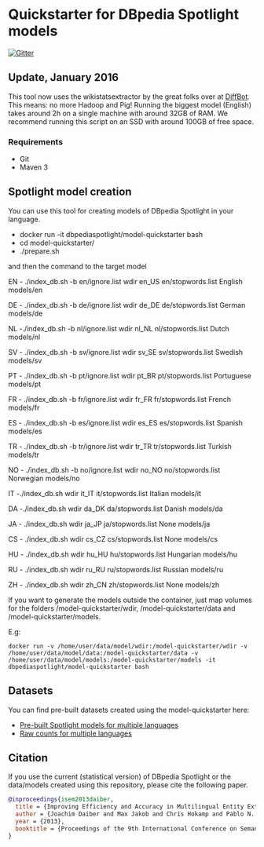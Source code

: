 Quickstarter for DBpedia Spotlight models
===================================================

[![Gitter](https://badges.gitter.im/dbpedia-spotlight/model-quickstarter.svg)](https://gitter.im/dbpedia-spotlight/model-quickstarter?utm_source=badge&utm_medium=badge&utm_campaign=pr-badge)

## Update, January 2016

This tool now uses the wikistatsextractor by the great folks over at [DiffBot](https://www.diffbot.com/). This means: no more Hadoop and Pig! Running the biggest model (English) takes around 2h on a single machine with around 32GB of RAM. We recommend running this script on an SSD with around 100GB of free space.

### Requirements

- Git
- Maven 3

## Spotlight model creation

You can use this tool for creating models of DBpedia Spotlight in your language.


* docker run -it dbpediaspotlight/model-quickstarter bash
* cd model-quickstarter/
* ./prepare.sh

and then the command to the target model

EN - ./index_db.sh -b en/ignore.list wdir en_US en/stopwords.list English models/en

DE - ./index_db.sh -b de/ignore.list wdir de_DE de/stopwords.list German models/de

NL -./index_db.sh -b nl/ignore.list wdir nl_NL nl/stopwords.list Dutch models/nl

SV - ./index_db.sh -b sv/ignore.list wdir sv_SE sv/stopwords.list Swedish models/sv

PT - ./index_db.sh -b pt/ignore.list wdir pt_BR pt/stopwords.list Portuguese models/pt

FR - ./index_db.sh -b fr/ignore.list wdir fr_FR fr/stopwords.list French models/fr

ES - ./index_db.sh -b es/ignore.list wdir es_ES es/stopwords.list Spanish models/es

TR - ./index_db.sh -b tr/ignore.list wdir tr_TR tr/stopwords.list Turkish models/tr

NO - ./index_db.sh -b no/ignore.list wdir no_NO no/stopwords.list Norwegian models/no

IT -./index_db.sh wdir it_IT it/stopwords.list Italian models/it

DA -./index_db.sh wdir da_DK da/stopwords.list Danish models/da

JA - ./index_db.sh wdir ja_JP ja/stopwords.list None models/ja

CS - ./index_db.sh wdir cs_CZ cs/stopwords.list None models/cs

HU - ./index_db.sh wdir hu_HU hu/stopwords.list Hungarian models/hu

RU - ./index_db.sh wdir ru_RU ru/stopwords.list Russian models/ru

ZH - ./index_db.sh wdir zh_CN zh/stopwords.list None models/zh


If you want to generate the models outside the container, just map volumes for the folders /model-quickstarter/wdir, /model-quickstarter/data and /model-quickstarter/models.

E.g:

```
docker run -v /home/user/data/model/wdir:/model-quickstarter/wdir -v /home/user/data/model/data:/model-quickstarter/data -v /home/user/data/model/models:/model-quickstarter/models -it dbpediaspotlight/model-quickstarter bash
```


## Datasets

You can find pre-built datasets created using the model-quickstarter here:

- [Pre-built Spotlight models for multiple languages](http://www.dbpedia-spotlight.com/latest_models/)
- [Raw counts for multiple languages](http://www.dbpedia-spotlight.com/latest_data/)


## Citation

If you use the current (statistical version) of DBpedia Spotlight or the data/models created using this repository, please cite the following paper.

```bibtex
@inproceedings{isem2013daiber,
  title = {Improving Efficiency and Accuracy in Multilingual Entity Extraction},
  author = {Joachim Daiber and Max Jakob and Chris Hokamp and Pablo N. Mendes},
  year = {2013},
  booktitle = {Proceedings of the 9th International Conference on Semantic Systems (I-Semantics)}
}
```
